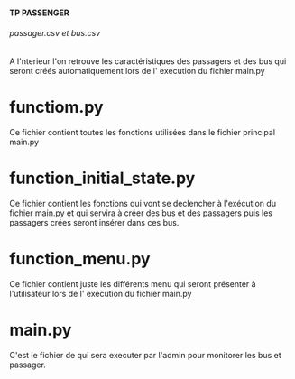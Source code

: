 #### TP PASSENGER ###


###### passager.csv et  bus.csv
A l'nterieur l'on retrouve les caractéristiques des passagers et des bus qui seront créés automatiquement lors de l' execution du fichier main.py

# functiom.py
Ce fichier contient toutes les fonctions utilisées dans le fichier principal main.py

# function_initial_state.py
Ce fichier contient les fonctions qui vont se declencher à l'exécution du fichier main.py et qui servira à créer des bus et des passagers puis les passagers crées seront insérer dans ces bus.

# function_menu.py 
Ce fichier contient juste les différents menu qui seront présenter à l'utilisateur lors de l' execution du fichier main.py

# main.py
C'est le fichier de qui sera executer par l'admin pour monitorer les bus et passager.



